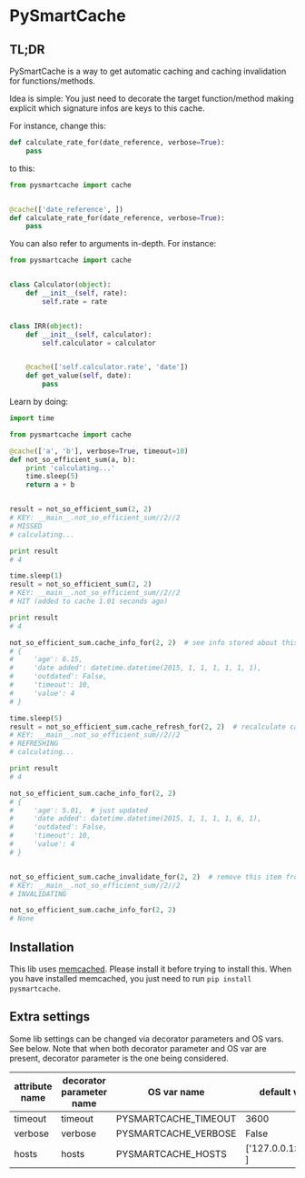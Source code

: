# PySmartCache


## TL;DR
PySmartCache is a way to get automatic caching and caching invalidation for functions/methods.

Idea is simple: You just need to decorate the target function/method making explicit which signature infos are keys to this cache.

For instance, change this:
```python
def calculate_rate_for(date_reference, verbose=True):
    pass
```
to this:
```python
from pysmartcache import cache


@cache(['date_reference', ])
def calculate_rate_for(date_reference, verbose=True):
    pass
```

You can also refer to arguments in-depth. For instance:
```python
from pysmartcache import cache


class Calculator(object):
    def __init__(self, rate):
        self.rate = rate


class IRR(object):
    def __init__(self, calculator):
        self.calculator = calculator


    @cache(['self.calculator.rate', 'date'])
    def get_value(self, date):
        pass
```

Learn by doing:
```python
import time

from pysmartcache import cache

@cache(['a', 'b'], verbose=True, timeout=10)
def not_so_efficient_sum(a, b):
    print 'calculating...'
    time.sleep(5)
    return a + b


result = not_so_efficient_sum(2, 2)
# KEY: __main__.not_so_efficient_sum//2//2
# MISSED
# calculating...

print result
# 4

time.sleep(1)
result = not_so_efficient_sum(2, 2)
# KEY: __main__.not_so_efficient_sum//2//2
# HIT (added to cache 1.01 seconds ago)

print result
# 4

not_so_efficient_sum.cache_info_for(2, 2)  # see info stored about this cached item, if available. Returns None if item not cached
# {
#     'age': 6.15,
#     'date added': datetime.datetime(2015, 1, 1, 1, 1, 1, 1),
#     'outdated': False,
#     'timeout': 10,
#     'value': 4
# }

time.sleep(5)
result = not_so_efficient_sum.cache_refresh_for(2, 2)  # recalculate cached info, even if it is now expired. Update 'date added' for this item
# KEY: __main__.not_so_efficient_sum//2//2
# REFRESHING
# calculating...

print result
# 4

not_so_efficient_sum.cache_info_for(2, 2)
# {
#     'age': 5.01,  # just updated
#     'date added': datetime.datetime(2015, 1, 1, 1, 1, 6, 1),
#     'outdated': False,
#     'timeout': 10,
#     'value': 4
# }


not_so_efficient_sum.cache_invalidate_for(2, 2)  # remove this item from cache
# KEY: __main__.not_so_efficient_sum//2//2
# INVALIDATING

not_so_efficient_sum.cache_info_for(2, 2)
# None
```

## Installation
This lib uses [memcached](http://memcached.org/). Please install it before trying to install this.
When you have installed memcached, you just need to run `pip install pysmartcache`.


## Extra settings
Some lib settings can be changed via decorator parameters and OS vars. See below. Note that when both decorator parameter and OS var are present, decorator parameter is the one being considered.

| attribute name           | decorator parameter name | OS var name              | default value            |
| -------------------------|--------------------------|--------------------------|--------------------------|
| timeout                  | timeout                  | PYSMARTCACHE_TIMEOUT     | 3600                     |
| verbose                  | verbose                  | PYSMARTCACHE_VERBOSE     | False                    |
| hosts                    | hosts                    | PYSMARTCACHE_HOSTS       | ['127.0.0.1:11211', ]    |
